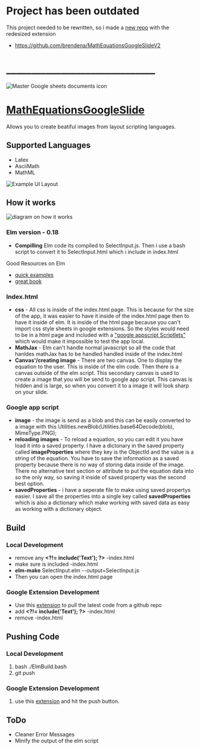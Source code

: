 # Project has been outdated

This project needed to be rewritten, so i made a [new repo](https://github.com/brendena/MathEquationsGoogleSlideV2) with the redesized extension 

* https://github.com/brendena/MathEquationsGoogleSlideV2
# ______________________________

![Master Google sheets documents icon](https://github.com/brendena/MathEquationsGoogleSlide/blob/master/image/96x96.png?raw=true)

# [MathEquationsGoogleSlide](https://chrome.google.com/webstore/detail/math-equations/edbiogkpgmbdkmgmdcdmgminoahbcdml)
  Allows you to create beatiful images from layout scripting languages.

## Supported Languages
 * Latex
 * AsciiMath
 * MathML

![Example UI Layout](https://github.com/brendena/MathEquationsGoogleSlide/blob/master/image/StoreExample2.png?raw=true)

## How it works

 ![diagram on how it works](https://github.com/brendena/MathEquationsGoogleSlide/blob/master/readmeImages/diagram.png?raw=true)
  

### Elm version - 0.18

  * **Compilling** Elm code its compiled to SelectInput.js.  Then i use a bash script to convert it to SelectInput.html which i include in index.html
  
Good Resources on Elm
  * [quick examples](http://elm-lang.org/examples)
  * [great book](https://www.elm-tutorial.org/en/05-resources/02-models.html)

### Index.html
  * **css** - All css is inside of the index.html page.  This is because for the size of the app, it was easier to have it inside of the index.html page then to have it inside of elm.  It is inside of the html page because you can't import css style sheets in google extensions.  So the styles would need to be in a html page and included with a ["google appscript Scriptlets"](https://developers.google.com/apps-script/guides/html/templates) which would make it impossible to test the app local.
  * **MathJax** - Elm can't handle normal javascript so all the code that hanldes mathJax has to be handled handled inside of the index.html
  * **Canvas'/creating image** - There are two canvas.  One to display the equation to the user.  This is inside of the elm code.  Then there is a canvas outside of the elm script.  This secondary canvas is used to create a image that you will be send to google app script.  This canvas is hidden and is large, so when you convert it to a image it will look sharp on your slide.


### Google app script
  * **image** - the image is send as a blob and this can be easily converted to a image with this Utilities.newBlob(Utilities.base64Decode(blob), MimeType.PNG);  
  * **reloading images** - To reload a equation, so you can edit it you have load it into a saved property.  I have a dictonary in the saved property called **imageProperties** where they key is the ObjectId and the value is a string of the equation.  You have to save the information as a saved property because there is no way of storing data inside of the image.  There no alternative text section or attribute to put the equation data into so the only way, so saving it inside of saved property was the second best option.
  * **savedProperties** - i have a seperate file to make using saved propertys easier.  I save all the properties into a single key called **savedProperties** which is also a dictionary which make working with saved data as easy as working with a dictionary object.



## Build
### Local Development
  * remove any **<\?!= include('Text'); ?>**  -index.html
  * make sure **<script src="SelectInput.js"></script>** is included -index.html
  * **elm-make** SelectInput.elm --output=SelectInput.js
  * Then you can open the index.html page
  
### Google Extension Development
  * Use this [extension](https://chrome.google.com/webstore/detail/google-apps-script-github/lfjcgcmkmjjlieihflfhjopckgpelofo) to pull the latest code from a github repo
  * add **<\?!= include('Text'); ?>** -index.html
  * remove **<script src="SelectInput.js"></script>** -index.html
  
## Pushing Code
### Local Development
  1. bash ./ElmBuild.bash
  2. git push
### Google Extension Development
  1. use this [extension](https://chrome.google.com/webstore/detail/google-apps-script-github/lfjcgcmkmjjlieihflfhjopckgpelofo) and hit the push button.  

## ToDo
  - Cleaner Error Messages
  - Minify the output of the elm script
